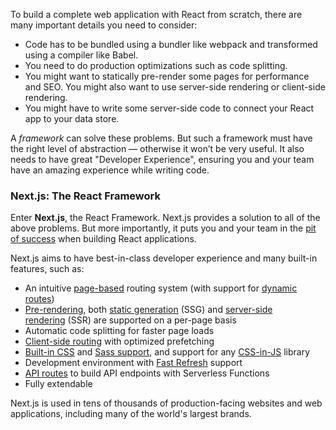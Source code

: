 To build a complete web application with React from scratch, there are many important details you need to consider:

-   Code has to be bundled using a bundler like webpack and transformed using a compiler like Babel.
-   You need to do production optimizations such as code splitting.
-   You might want to statically pre-render some pages for performance and SEO. You might also want to use server-side rendering or client-side rendering.
-   You might have to write some server-side code to connect your React app to your data store.

A _framework_ can solve these problems. But such a framework must have the right level of abstraction — otherwise it won’t be very useful. It also needs to have great "Developer Experience", ensuring you and your team have an amazing experience while writing code.


### Next.js: The React Framework

Enter **Next.js**, the React Framework. Next.js provides a solution to all of the above problems. But more importantly, it puts you and your team in the [pit of success](https://blog.codinghorror.com/falling-into-the-pit-of-success/) when building React applications.

Next.js aims to have best-in-class developer experience and many built-in features, such as:

-   An intuitive [page-based](https://nextjs.org/docs/basic-features/pages) routing system (with support for [dynamic routes](https://nextjs.org/docs/routing/dynamic-routes))
-   [Pre-rendering](https://nextjs.org/docs/basic-features/pages#pre-rendering), both [static generation](https://nextjs.org/docs/basic-features/pages#static-generation-recommended) (SSG) and [server-side rendering](https://nextjs.org/docs/basic-features/pages#server-side-rendering) (SSR) are supported on a per-page basis
-   Automatic code splitting for faster page loads
-   [Client-side routing](https://nextjs.org/docs/routing/introduction#linking-between-pages) with optimized prefetching
-   [Built-in CSS](https://nextjs.org/docs/basic-features/built-in-css-support) and [Sass support](https://nextjs.org/docs/basic-features/built-in-css-support#sass-support), and support for any [CSS-in-JS](https://nextjs.org/docs/basic-features/built-in-css-support#css-in-js) library
-   Development environment with [Fast Refresh](https://nextjs.org/docs/basic-features/fast-refresh) support
-   [API routes](https://nextjs.org/docs/api-routes/introduction) to build API endpoints with Serverless Functions
-   Fully extendable

Next.js is used in tens of thousands of production-facing websites and web applications, including many of the world's largest brands.

